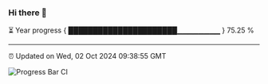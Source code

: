 ### Hi there 👋

⏳ Year progress { ██████████████████████▁▁▁▁▁▁▁▁ } 75.25 %

---

⏰ Updated on Wed, 02 Oct 2024 09:38:55 GMT

![Progress Bar CI](https://github.com/IshwaranRudhara/GIT-ACTION/workflows/Progress%20Bar%20CI/badge.svg)
